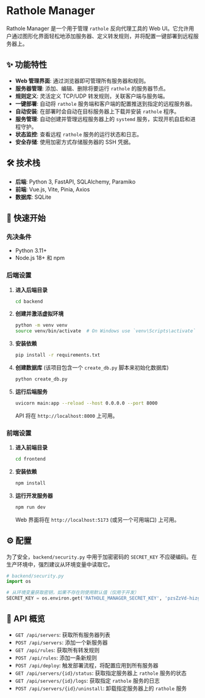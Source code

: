 # Rathole Manager

Rathole Manager 是一个用于管理 `rathole` 反向代理工具的 Web UI。它允许用户通过图形化界面轻松地添加服务器、定义转发规则，并将配置一键部署到远程服务器上。

## ✨ 功能特性

- **Web 管理界面**: 通过浏览器即可管理所有服务器和规则。
- **服务器管理**: 添加、编辑、删除将要运行 `rathole` 的服务器节点。
- **规则定义**: 灵活定义 TCP/UDP 转发规则，关联客户端与服务端。
- **一键部署**: 自动将 `rathole` 服务端和客户端的配置推送到指定的远程服务器。
- **自动安装**: 在部署时会自动在目标服务器上下载并安装 `rathole` 程序。
- **服务管理**: 自动创建并管理远程服务器上的 `systemd` 服务，实现开机自启和进程守护。
- **状态监控**: 查看远程 `rathole` 服务的运行状态和日志。
- **安全存储**: 使用加密方式存储服务器的 SSH 凭据。

## 🛠️ 技术栈

- **后端**: Python 3, FastAPI, SQLAlchemy, Paramiko
- **前端**: Vue.js, Vite, Pinia, Axios
- **数据库**: SQLite

## 🚀 快速开始

### 先决条件

- Python 3.11+
- Node.js 18+ 和 npm

### 后端设置

1.  **进入后端目录**
    ```bash
    cd backend
    ```

2.  **创建并激活虚拟环境**
    ```bash
    python -m venv venv
    source venv/bin/activate  # On Windows use `venv\Scripts\activate`
    ```

3.  **安装依赖**
    ```bash
    pip install -r requirements.txt
    ```

4.  **创建数据库**
    (该项目包含一个 `create_db.py` 脚本来初始化数据库)
    ```bash
    python create_db.py
    ```

5.  **运行后端服务**
    ```bash
    uvicorn main:app --reload --host 0.0.0.0 --port 8000
    ```
    API 将在 `http://localhost:8000` 上可用。

### 前端设置

1.  **进入前端目录**
    ```bash
    cd frontend
    ```

2.  **安装依赖**
    ```bash
    npm install
    ```

3.  **运行开发服务器**
    ```bash
    npm run dev
    ```
    Web 界面将在 `http://localhost:5173` (或另一个可用端口) 上可用。

## ⚙️ 配置

为了安全，`backend/security.py` 中用于加密密码的 `SECRET_KEY` 不应硬编码。在生产环境中，强烈建议从环境变量中读取它。

```python
# backend/security.py
import os

# 从环境变量获取密钥，如果不存在则使用默认值（仅用于开发）
SECRET_KEY = os.environ.get('RATHOLE_MANAGER_SECRET_KEY', 'pzsZzVd-hizgDy_u-M9Ypm2y2x41gT8m5eL2t_G2gPY=').encode()
```

## 📝 API 概览

- `GET /api/servers`: 获取所有服务器列表
- `POST /api/servers`: 添加一个新服务器
- `GET /api/rules`: 获取所有转发规则
- `POST /api/rules`: 添加一条新规则
- `POST /api/deploy`: 触发部署流程，将配置应用到所有服务器
- `GET /api/servers/{id}/status`: 获取指定服务器上 `rathole` 服务的状态
- `GET /api/servers/{id}/logs`: 获取指定 `rathole` 服务的日志
- `POST /api/servers/{id}/uninstall`: 卸载指定服务器上的 `rathole` 服务
